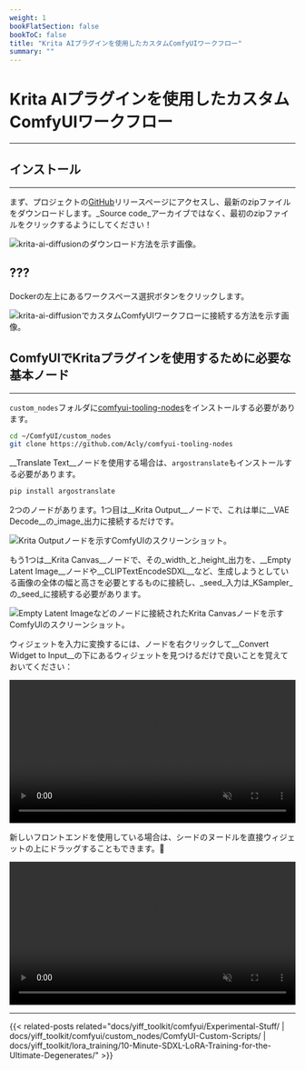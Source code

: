```yaml
---
weight: 1
bookFlatSection: false
bookToC: false
title: "Krita AIプラグインを使用したカスタムComfyUIワークフロー"
summary: ""
---
```


<!--markdownlint-disable MD025 MD033 -->

# Krita AIプラグインを使用したカスタムComfyUIワークフロー

---

## インストール

---

まず、プロジェクトの[GitHub](https://github.com/Acly/krita-ai-diffusion/releases)リリースページにアクセスし、最新のzipファイルをダウンロードします。_Source code_アーカイブではなく、最初のzipファイルをクリックするようにしてください！

![krita-ai-diffusionのダウンロード方法を示す画像。](https://huggingface.co/k4d3/yiff_toolkit/resolve/main/static/comfyui/krita_ai_download.png)

## ???

Dockerの左上にあるワークスペース選択ボタンをクリックします。

![krita-ai-diffusionでカスタムComfyUIワークフローに接続する方法を示す画像。](https://huggingface.co/k4d3/yiff_toolkit/resolve/main/static/comfyui/krita_ai_select_graph.png)

## ComfyUIでKritaプラグインを使用するために必要な基本ノード

---

`custom_nodes`フォルダに[comfyui-tooling-nodes](https://github.com/Acly/comfyui-tooling-nodes)をインストールする必要があります。

```bash
cd ~/ComfyUI/custom_nodes
git clone https://github.com/Acly/comfyui-tooling-nodes
```

__Translate Text__ノードを使用する場合は、`argostranslate`もインストールする必要があります。

```bash
pip install argostranslate
```

2つのノードがあります。1つ目は__Krita Output__ノードで、これは単に__VAE Decode__の_image_出力に接続するだけです。

![Krita Outputノードを示すComfyUIのスクリーンショット。](https://huggingface.co/k4d3/yiff_toolkit/resolve/main/static/comfyui/krita_ai_output_node.png)

もう1つは__Krita Canvas__ノードで、その_width_と_height_出力を、__Empty Latent Image__ノードや__CLIPTextEncodeSDXL__など、生成しようとしている画像の全体の幅と高さを必要とするものに接続し、_seed_入力は_KSampler_の_seed_に接続する必要があります。

![Empty Latent Imageなどのノードに接続されたKrita Canvasノードを示すComfyUIのスクリーンショット。](https://huggingface.co/k4d3/yiff_toolkit/resolve/main/static/comfyui/krita_ai_canvas_node.png)

ウィジェットを入力に変換するには、ノードを右クリックして__Convert Widget to Input__の下にあるウィジェットを見つけるだけで良いことを覚えておいてください：

<div style="text-align: center;">
    <video style="width: 100%;" autoplay loop muted playsinline>
        <source src="https://huggingface.co/k4d3/yiff_toolkit/resolve/main/static/comfyui/krita_ai_convert_to_input.mp4" type="video/mp4">
        お使いのブラウザはビデオタグをサポートしていません。
    </video>
</div>

新しいフロントエンドを使用している場合は、シードのヌードルを直接ウィジェットの上にドラッグすることもできます。🐺

<div style="text-align: center;">
    <video style="width: 100%;" autoplay loop muted playsinline>
        <source src="https://huggingface.co/k4d3/yiff_toolkit/resolve/main/static/comfyui/krita_ai_new_frontend_shill.mp4" type="video/mp4">
        お使いのブラウザはビデオタグをサポートしていません。
    </video>
</div>

---

{{< related-posts related="docs/yiff_toolkit/comfyui/Experimental-Stuff/ | docs/yiff_toolkit/comfyui/custom_nodes/ComfyUI-Custom-Scripts/ | docs/yiff_toolkit/lora_training/10-Minute-SDXL-LoRA-Training-for-the-Ultimate-Degenerates/" >}}
